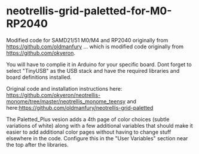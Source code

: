 # neotrellis-grid-paletted-for-M0-RP2040

Modified code for SAMD21/51 M0/M4 and RP2040 originally from https://github.com/oldmanfury ... which is modified code originally from https://github.com/okyeron. 

You will have to complie it in Arduino for your specific board. Dont forget to select "TinyUSB" as the USB stack and have the required libraries and board definitions installed.

Original code and installation instructions here: https://github.com/okyeron/neotrellis-monome/tree/master/neotrellis_monome_teensy  and here:https://github.com/oldmanfury/neotrellis-grid-paletted

The Paletted_Plus vesion adds a 4th page of color choices (subtle variations of white) along with a few additional variables that should make it easier to add additional color pages without having to change stuff elsewhere in the code.   Configure this in the "User Variables" section near the top after the libraries.

